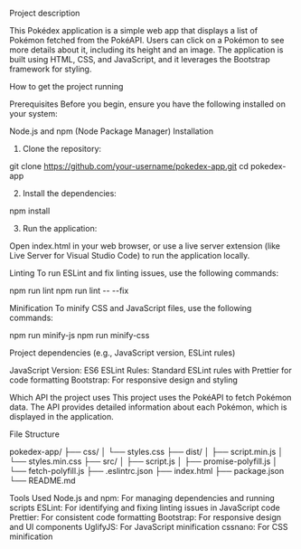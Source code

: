 Project description

This Pokédex application is a simple web app that displays a list of Pokémon fetched from the PokéAPI. Users can click on a Pokémon to see more details about it, including its height and an image. The application is built using HTML, CSS, and JavaScript, and it leverages the Bootstrap framework for styling.



How to get the project running

Prerequisites
Before you begin, ensure you have the following installed on your system:

Node.js and npm (Node Package Manager)
Installation

1. Clone the repository:

git clone https://github.com/your-username/pokedex-app.git
cd pokedex-app

2. Install the dependencies:

npm install

3. Run the application:

Open index.html in your web browser, or use a live server extension (like Live Server for Visual Studio Code) to run the application locally.

Linting
To run ESLint and fix linting issues, use the following commands:

npm run lint
npm run lint -- --fix

Minification
To minify CSS and JavaScript files, use the following commands:

npm run minify-js
npm run minify-css



Project dependencies (e.g., JavaScript version, ESLint rules)

JavaScript Version: ES6
ESLint Rules: Standard ESLint rules with Prettier for code formatting
Bootstrap: For responsive design and styling


Which API the project uses
This project uses the PokéAPI to fetch Pokémon data. The API provides detailed information about each Pokémon, which is displayed in the application.

File Structure

pokedex-app/
├── css/
│   └── styles.css
├── dist/
│   ├── script.min.js
│   └── styles.min.css
├── src/
│   ├── script.js
│   ├── promise-polyfill.js
│   └── fetch-polyfill.js
├── .eslintrc.json
├── index.html
├── package.json
└── README.md


Tools Used
Node.js and npm: For managing dependencies and running scripts
ESLint: For identifying and fixing linting issues in JavaScript code
Prettier: For consistent code formatting
Bootstrap: For responsive design and UI components
UglifyJS: For JavaScript minification
cssnano: For CSS minification





